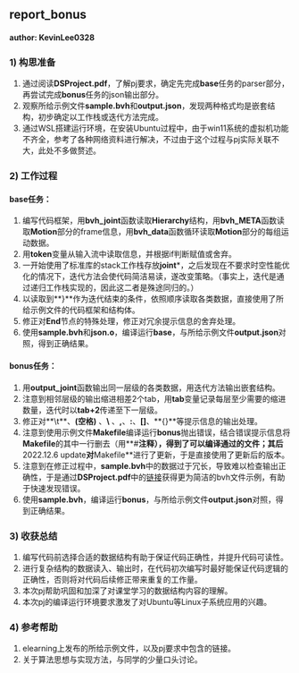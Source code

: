 ## report_bonus

#### author: KevinLee0328

### 1) 构思准备

1) 通过阅读**DSProject.pdf**，了解pj要求，确定先完成**base**任务的parser部分，再尝试完成**bonus**任务的json输出部分。
2) 观察所给示例文件**sample.bvh**和**output.json**，发现两种格式均是嵌套结构，初步确定以工作栈或迭代方法完成。
3) 通过WSL搭建运行环境，在安装Ubuntu过程中，由于win11系统的虚拟机功能不齐全，参考了各种网络资料进行解决，不过由于这个过程与pj实际关联不大，此处不多做赘述。

### 2) 工作过程

#### base任务：

1) 编写代码框架，用**bvh_joint**函数读取**Hierarchy**结构，用**bvh_META**函数读取**Motion**部分的frame信息，用**bvh_data**函数循环读取**Motion**部分的每组运动数据。
2) 用**token**变量从输入流中读取信息，并根据if判断赋值或舍弃。
3) 一开始使用了标准库的stack工作栈存放**joint***，之后发现在不要求时空性能优化的情况下，迭代方法会使代码简洁易读，遂改变策略。（事实上，迭代是通过递归工作栈实现的，因此这二者是殊途同归的。）
4) 以读取到**}**作为迭代结束的条件，依照顺序读取各类数据，直接使用了所给示例文件的代码框架和结构体。
5) 修正对**End**节点的特殊处理，修正对冗余提示信息的舍弃处理。
6) 使用**sample.bvh**和**json.o**，编译运行**base**，与所给示例文件**output.json**对照，得到正确结果。

#### bonus任务：

1) 用**output_joint**函数输出同一层级的各类数据，用迭代方法输出嵌套结构。
2) 注意到相邻层级的输出缩进相差2个tab，用**tab**变量记录每层至少需要的缩进数量，迭代时以**tab+2**传递至下一层级。
3) 修正对**\\t**、**(空格)** 、**\\** 、**,**、**:**、**[]**、**\{\}**等提示信息的输出处理。
4) 注意到使用示例文件**Makefile**编译运行**bonus**抛出错误，结合错误提示信息将**Makefile**的其中一行删去（用**\#**注释），得到了可以编译通过的文件；其后**2022.12.6 update**对**Makefile**进行了更新，于是直接使用了更新后的版本。
5) 注意到在修正过程中，**sample.bvh**中的数据过于冗长，导致难以检查输出正确性，于是通过**DSProject.pdf**中的[链接](https://zhuanlan.zhihu.com/p/539522515)获得更为简洁的bvh文件示例，有助于快速发现错误。
6) 使用**sample.bvh**，编译运行**bonus**，与所给示例文件**output.json**对照，得到正确结果。

### 3) 收获总结

1) 编写代码前选择合适的数据结构有助于保证代码正确性，并提升代码可读性。
2) 进行复杂结构的数据读入、输出时，在代码初次编写时最好能保证代码逻辑的正确性，否则将对代码后续修正带来重复的工作量。
3) 本次pj帮助巩固和加深了对课堂学习的数据结构内容的理解。
4) 本次pj的编译运行环境要求激发了对Ubuntu等Linux子系统应用的兴趣。

### 4) 参考帮助

1) elearning上发布的所给示例文件，以及pj要求中包含的链接。
2) 关于算法思想与实现方法，与同学的少量口头讨论。
